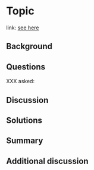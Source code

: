 # Topic

link: [see here]()

## Background


## Questions

XXX asked:

## Discussion



## Solutions


## Summary


## Additional discussion

